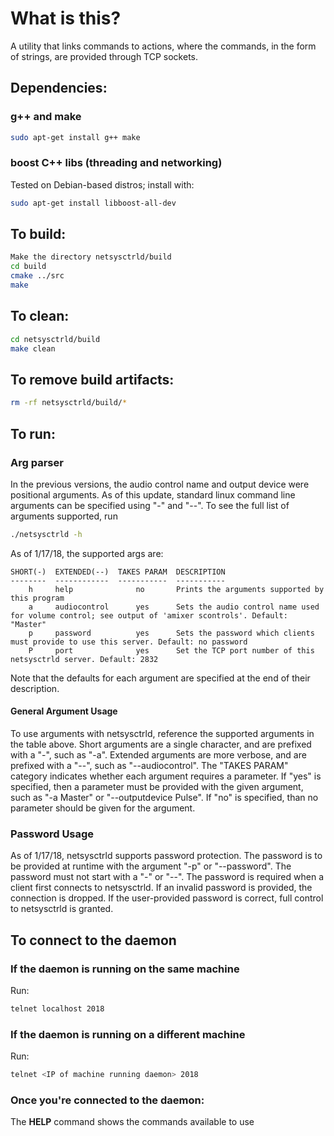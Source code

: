 
# What is this?
A utility that links commands to actions, where the commands, in the form of strings, are provided through TCP sockets. 

## Dependencies:

### __g++ and make__
```bash
sudo apt-get install g++ make
```

### __boost C++ libs__ (threading and networking)
Tested on Debian-based distros; install with:
```bash
sudo apt-get install libboost-all-dev
```

## To build:
```bash
Make the directory netsysctrld/build
cd build
cmake ../src
make
```

## To clean:
```bash
cd netsysctrld/build
make clean
```

## To remove build artifacts:
```bash
rm -rf netsysctrld/build/*
```

## To run:

### Arg parser
In the previous versions, the audio control name and output device were positional arguments. As of this update, 
standard linux command line arguments can be specified using "-" and "--". To see the full list of arguments supported,
run
```bash
./netsysctrld -h
```
As of 1/17/18, the supported args are:
```
SHORT(-)  EXTENDED(--)  TAKES PARAM  DESCRIPTION                                                                                                                        
--------  ------------  -----------  -----------                                                                                                                        
    h     help              no       Prints the arguments supported by this program                                                                                     
    a     audiocontrol      yes      Sets the audio control name used for volume control; see output of 'amixer scontrols'. Default: "Master"                                                        
    p     password          yes      Sets the password which clients must provide to use this server. Default: no password                                                                      
    P     port              yes      Set the TCP port number of this netsysctrld server. Default: 2832         
```
Note that the defaults for each argument are specified at the end of their description.

#### General Argument Usage
To use arguments with netsysctrld, reference the supported arguments in the table above. Short arguments are a single character, and are prefixed with a "-", such as "-a". Extended arguments are more verbose, and are prefixed with a "--", such as "--audiocontrol". The "TAKES PARAM" category indicates whether each argument requires a parameter. If "yes" is specified, then a parameter must be provided with the given argument, such as "-a Master" or "--outputdevice Pulse". If "no" is specified, than no parameter should be given for the argument. 

### Password Usage
As of 1/17/18, netsysctrld supports password protection. The password is to be provided at runtime with the argument "-p" or "--password". The password must not start with a "-" or "--". The password is required when a client first connects to netsysctrld. If an invalid password is provided, the connection is dropped. If the user-provided password is correct, full control to netsysctrld is granted. 

## To connect to the daemon
### If the daemon is running on the same machine
Run:
```bash
telnet localhost 2018
```
### If the daemon is running on a different machine
Run:
```bash
telnet <IP of machine running daemon> 2018
```

### Once you're connected to the daemon:
The **HELP** command shows the commands available to use

